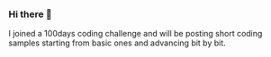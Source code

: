 ### Hi there 👋
I joined a 100days coding challenge and will be posting short coding samples starting from basic ones and advancing bit by bit. 
